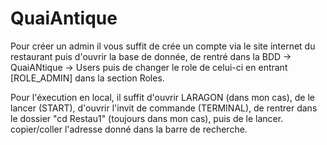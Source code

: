 # QuaiAntique

Pour créer un admin il vous suffit de crée un compte via le site internet du restaurant puis d'ouvrir la base de donnée, de rentré dans la BDD -> QuaiANtique -> Users puis de changer le role de celui-ci en entrant [ROLE_ADMIN] dans la section Roles.

Pour l'éxecution en local, il suffit d'ouvrir LARAGON (dans mon cas), de le lancer (START), d'ouvrir l'invit de commande (TERMINAL), de rentrer dans le dossier "cd Restau1" (toujours dans mon cas), puis de le lancer.
copier/coller l'adresse donné dans la barre de recherche.

